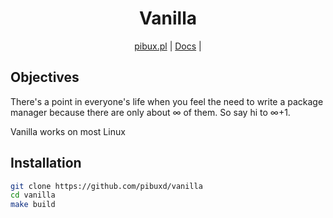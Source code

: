 <div align="center">
<h1>Vanilla</h1>

[pibux.pl](https://pibux.pl) |
[Docs](https://github.com/pibuxd/vanilla/doc/docs) |
</div>
<div align="center">
</div>

## Objectives
There's a point in everyone's life when you feel the need to write a package manager because there are only about ∞ of them. So say hi to ∞+1.

Vanilla works on most Linux
## Installation
```sh
git clone https://github.com/pibuxd/vanilla
cd vanilla
make build
```